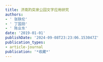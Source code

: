 ```yaml
---
title: 济南趵突泉公园文字应用研究
authors:
- ' 张轶伦'
- ' 丁国勋'
- ' 陈业东'
date: '2019-01-01'
publishDate: '2024-09-08T23:23:06.153047Z'
publication_types:
- article-journal
publication: '*收藏*'
---
```

